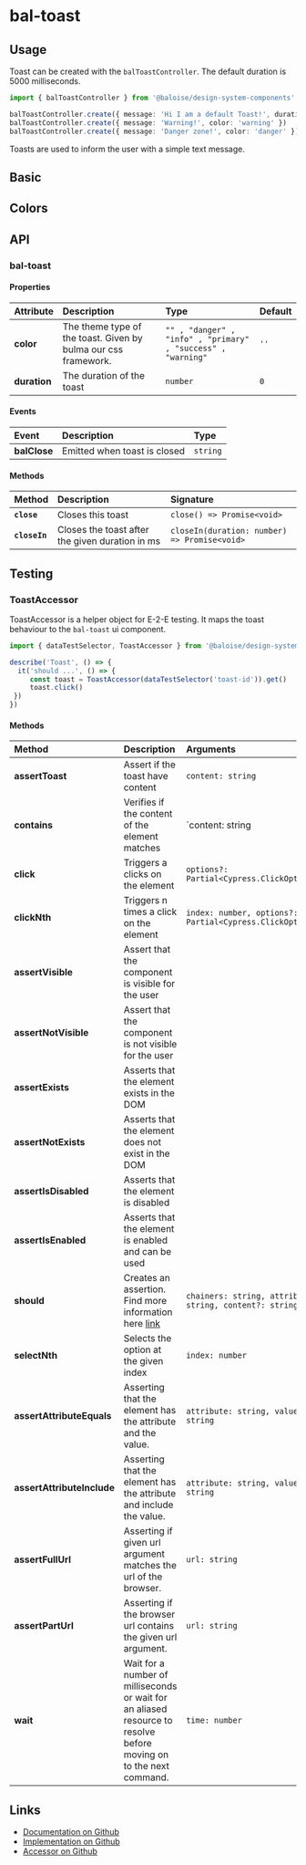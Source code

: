 # bal-toast

## Usage

Toast can be created with the `balToastController`. The default duration is 5000 milliseconds.

```typescript
import { balToastController } from '@baloise/design-system-components'

balToastController.create({ message: 'Hi I am a default Toast!', duration: 1000 })
balToastController.create({ message: 'Warning!', color: 'warning' })
balToastController.create({ message: 'Danger zone!', color: 'danger' })
```

<!-- START: human documentation top -->

Toasts are used to inform the user with a simple text message.

<!-- END: human documentation top -->

## Basic

<ClientOnly>  <docs-demo-bal-toast-108></docs-demo-bal-toast-108></ClientOnly>


## Colors

<ClientOnly>  <docs-demo-bal-toast-109></docs-demo-bal-toast-109></ClientOnly>



## API

### bal-toast

#### Properties

| Attribute    | Description                                                    | Type                                                         | Default |
| :----------- | :------------------------------------------------------------- | :----------------------------------------------------------- | :------ |
| **color**    | The theme type of the toast. Given by bulma our css framework. | `"" , "danger" , "info" , "primary" , "success" , "warning"` | `''`    |
| **duration** | The duration of the toast                                      | `number`                                                     | `0`     |

#### Events

| Event        | Description                  | Type     |
| :----------- | :--------------------------- | :------- |
| **balClose** | Emitted when toast is closed | `string` |

#### Methods

| Method        | Description                                     | Signature                                    |
| :------------ | :---------------------------------------------- | :------------------------------------------- |
| **`close`**   | Closes this toast                               | `close() => Promise<void>`                   |
| **`closeIn`** | Closes the toast after the given duration in ms | `closeIn(duration: number) => Promise<void>` |

## Testing

### ToastAccessor

ToastAccessor is a helper object for E-2-E testing.
It maps the toast behaviour to the `bal-toast` ui component.

```typescript
import { dataTestSelector, ToastAccessor } from '@baloise/design-system-components-testing'

describe('Toast', () => {
  it('should ...', () => {
     const toast = ToastAccessor(dataTestSelector('toast-id')).get()
     toast.click()
 })
})
```

#### Methods

| Method                     | Description                                                                                                        | Arguments                                                |
| :------------------------- | :----------------------------------------------------------------------------------------------------------------- | :------------------------------------------------------- |
| **assertToast**            | Assert if the toast have content                                                                                   | `content: string`                                        |
| **contains**               | Verifies if the content of the element matches                                                                     | `content: string | number | RegExp`                      |
| **click**                  | Triggers a clicks on the element                                                                                   | `options?: Partial<Cypress.ClickOptions>`                |
| **clickNth**               | Triggers n times a click on the element                                                                            | `index: number, options?: Partial<Cypress.ClickOptions>` |
| **assertVisible**          | Assert that the component is visible for the user                                                                  |                                                          |
| **assertNotVisible**       | Assert that the component is not visible for the user                                                              |                                                          |
| **assertExists**           | Asserts that the element exists in the DOM                                                                         |                                                          |
| **assertNotExists**        | Asserts that the element does not exist in the DOM                                                                 |                                                          |
| **assertIsDisabled**       | Asserts that the element is disabled                                                                               |                                                          |
| **assertIsEnabled**        | Asserts that the element is enabled and can be used                                                                |                                                          |
| **should**                 | Creates an assertion. Find more information here [link](https://docs.cypress.io/api/commands/should.html#Syntax)   | `chainers: string, attribute?: string, content?: string` |
| **selectNth**              | Selects the option at the given index                                                                              | `index: number`                                          |
| **assertAttributeEquals**  | Asserting that the element has the attribute and the value.                                                        | `attribute: string, value: string`                       |
| **assertAttributeInclude** | Asserting that the element has the attribute and include the value.                                                | `attribute: string, value: string`                       |
| **assertFullUrl**          | Asserting if given url argument matches the url of the browser.                                                    | `url: string`                                            |
| **assertPartUrl**          | Asserting if the browser url contains the given url argument.                                                      | `url: string`                                            |
| **wait**                   | Wait for a number of milliseconds or wait for an aliased resource to resolve before moving on to the next command. | `time: number`                                           |

<!-- START: human documentation bottom -->

<!-- END: human documentation bottom -->


## Links

* [Documentation on Github](https://github.com/baloise/design-system/blob/master/docs/src/components/components/bal-toast.md)
* [Implementation on Github](https://github.com/baloise/design-system/blob/master/packages/components/src/components/bal-toast)
* [Accessor on Github](https://github.com/baloise/design-system/blob/master/packages/testing/src/accessors/toast.accessor.ts)

<ClientOnly>
  <docs-component-script tag="balToast"></docs-component-script>
</ClientOnly>
